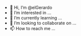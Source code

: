 - 👋 Hi, I’m @elGerardo
- 👀 I’m interested in ...
- 🌱 I’m currently learning ...
- 💞️ I’m looking to collaborate on ...
- 📫 How to reach me ...

<!---
elGerardo/elGerardo is a ✨ special ✨ repository because its `README.md` (this file) appears on your GitHub profile.
You can click the Preview link to take a look at your changes.
--->
